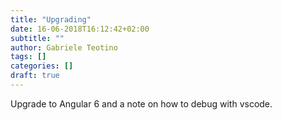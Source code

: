 ```yaml
---
title: "Upgrading"
date: 16-06-2018T16:12:42+02:00
subtitle: ""
author: Gabriele Teotino
tags: []
categories: []
draft: true
---
```


Upgrade to Angular 6 and a note on how to debug with vscode.
